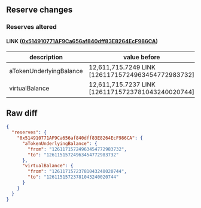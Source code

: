## Reserve changes

### Reserves altered

#### LINK ([0x514910771AF9Ca656af840dff83E8264EcF986CA](https://etherscan.io/address/0x514910771AF9Ca656af840dff83E8264EcF986CA))

| description | value before | value after |
| --- | --- | --- |
| aTokenUnderlyingBalance | 12,611,715.7249 LINK [12611715724963454772983732] | 12,611,515.7249 LINK [12611515724963454772983732] |
| virtualBalance | 12,611,715.7237 LINK [12611715723781043240020744] | 12,611,515.7237 LINK [12611515723781043240020744] |


## Raw diff

```json
{
  "reserves": {
    "0x514910771AF9Ca656af840dff83E8264EcF986CA": {
      "aTokenUnderlyingBalance": {
        "from": "12611715724963454772983732",
        "to": "12611515724963454772983732"
      },
      "virtualBalance": {
        "from": "12611715723781043240020744",
        "to": "12611515723781043240020744"
      }
    }
  }
}
```